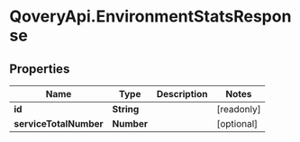 # QoveryApi.EnvironmentStatsResponse

## Properties

Name | Type | Description | Notes
------------ | ------------- | ------------- | -------------
**id** | **String** |  | [readonly] 
**serviceTotalNumber** | **Number** |  | [optional] 


